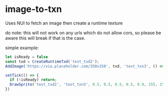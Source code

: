 # image-to-txn
Uses NUI to fetch an image then create a runtime texture

do note: this will not work on any urls which do not allow cors, so please be aware this will break if that is the case.

simple example:

```js
let isReady = false
const txd = CreateRuntimeTxd('test_txd2');
AddImage('https://via.placeholder.com/350x150', txd, 'test_txn3', () => isReady = true)

setTick(() => {
  if (!isReady) return;
  DrawSprite('test_txd2', 'test_txn3', 0.5, 0.5, 0.5, 0.5, 0.0, 255, 255, 255, 255);
})
```
